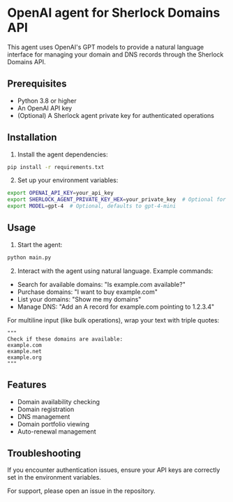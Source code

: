 # OpenAI agent for Sherlock Domains API

This agent uses OpenAI's GPT models to provide a natural language interface for managing your domain and DNS records through the Sherlock Domains API.

## Prerequisites

- Python 3.8 or higher
- An OpenAI API key
- (Optional) A Sherlock agent private key for authenticated operations

## Installation

1. Install the agent dependencies:

```bash
pip install -r requirements.txt
```

2. Set up your environment variables:

```bash
export OPENAI_API_KEY=your_api_key
export SHERLOCK_AGENT_PRIVATE_KEY_HEX=your_private_key  # Optional for authenticated calls
export MODEL=gpt-4  # Optional, defaults to gpt-4-mini
```

## Usage

1. Start the agent:

```bash
python main.py
```

2. Interact with the agent using natural language. Example commands:

- Search for available domains: "Is example.com available?"
- Purchase domains: "I want to buy example.com"
- List your domains: "Show me my domains"
- Manage DNS: "Add an A record for example.com pointing to 1.2.3.4"

For multiline input (like bulk operations), wrap your text with triple quotes:
```
"""
Check if these domains are available:
example.com
example.net
example.org
"""
```

## Features

- Domain availability checking
- Domain registration
- DNS management
- Domain portfolio viewing
- Auto-renewal management

## Troubleshooting

If you encounter authentication issues, ensure your API keys are correctly set in the environment variables.

For support, please open an issue in the repository.
